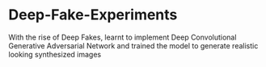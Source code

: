 # Deep-Fake-Experiments
With the rise of Deep Fakes, learnt to implement Deep Convolutional Generative Adversarial Network and trained the model to generate realistic looking synthesized images
